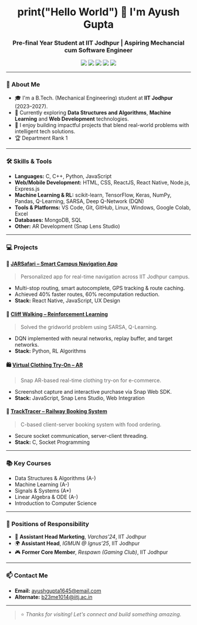 <h1 align="center">print("Hello World") 👋  I'm Ayush Gupta</h1>
<h3 align="center">Pre-final Year Student at IIT Jodhpur | Aspiring Mechancial cum Software Engineer</h3>

<p align="center">
  <a href="https://www.linkedin.com/in/ayush-gupta-93253328/" target="_blank"><img src="https://img.shields.io/badge/LinkedIn-Connect-blue?style=flat&logo=linkedin" /></a>
  <a href="https://github.com/ayushgupta67" target="_blank"><img src="https://img.shields.io/badge/GitHub-ayushgupta67-black?style=flat&logo=github" /></a>
  <a href="mailto:ayushgupta1645@email.com"><img src="https://img.shields.io/badge/Primary Email-ayushgupta1645@email.com-red?style=flat&logo=gmail" /></a>
  <a href="mailto:b23me1014@iitj.ac.in"><img src="https://img.shields.io/badge/Secondary Email-b23me1014@iitj.ac.in-red?style=flat&logo=gmail" /></a>
  <a href="https://leetcode.com/u/ayushgupta1645/" target="_blank"><img src="https://img.shields.io/badge/LeetCode-ayushgupta1645-orange?style=flat&logo=leetcode" /></a>
</p>

---

### 🚀 About Me
- 🎓 I'm a B.Tech. (Mechanical Engineering) student at **IIT Jodhpur** (2023–2027).
- 🔭 Currently exploring **Data Structures and Algorithms**, **Machine Learning** and **Web Development** technologies.
- 🧠 I enjoy building impactful projects that blend real-world problems with intelligent tech solutions.
- 🏆 Department Rank 1

---

### 🛠️ Skills & Tools

- **Languages:** C, C++, Python, JavaScript  
- **Web/Mobile Development:** HTML, CSS, ReactJS, React Native, Node.js, Express.js  
- **Machine Learning & RL:** scikit-learn, TensorFlow, Keras, NumPy, Pandas, Q-Learning, SARSA, Deep Q-Network (DQN)  
- **Tools & Platforms:** VS Code, Git, GitHub, Linux, Windows, Google Colab, Excel  
- **Databases:** MongoDB, SQL  
- **Other:** AR Development (Snap Lens Studio)


---

### 💻 Projects

#### 🧭 [JARSafari – Smart Campus Navigation App](https://github.com/ayushgupta67/JARSafari)
> Personalized app for real-time navigation across IIT Jodhpur campus.
- Multi-stop routing, smart autocomplete, GPS tracking & route caching.
- Achieved 40% faster routes, 60% recomputation reduction.
- **Stack:** React Native, JavaScript, UX Design

#### 🧠 [Cliff Walking – Reinforcement Learning](https://github.com/ayushgupta67/Cliffwalking)
> Solved the gridworld problem using SARSA, Q-Learning.
- DQN implemented with neural networks, replay buffer, and target networks.
- **Stack:** Python, RL Algorithms

#### 🛍️ [Virtual Clothing Try-On – AR](https://github.com/ayushgupta67/ArProject)
> Snap AR-based real-time clothing try-on for e-commerce.
- Screenshot capture and interactive purchase via Snap Web SDK.
- **Stack:** JavaScript, Snap Lens Studio, Web Integration

#### 🚉 [TrackTracer – Railway Booking System](https://github.com/ayushgupta67/tracktracer)
> C-based client-server booking system with food ordering.
- Secure socket communication, server-client threading.
- **Stack:** C, Socket Programming

---

### 📚 Key Courses
- Data Structures & Algorithms (A-)
- Machine Learning (A-)
- Signals & Systems (A*)
- Linear Algebra & ODE (A-)
- Introduction to Computer Science

---

### 🎯 Positions of Responsibility
- 🏅 **Assistant Head Marketing**, *Varchas’24*, IIT Jodhpur  
- 🌍 **Assistant Head**, *IGMUN @ Ignus’25*, IIT Jodhpur  
- 🎮 **Former Core Member**, *Respawn (Gaming Club)*, IIT Jodhpur
---

### 📫 Contact Me
- **Email:** [ayushgupta1645@email.com](mailto:ayushgupta1645@email.com)
- **Alternate:** [b23me1014@iitj.ac.in](mailto:b23me1014@iitj.ac.in)

---


> ⭐ *Thanks for visiting! Let's connect and build something amazing.*  
